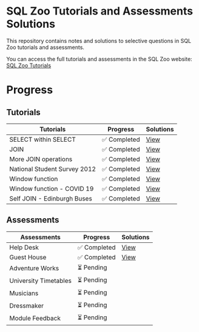 # SQL Zoo Tutorials and Assessments Solutions
This repository contains notes and solutions to selective questions in SQL Zoo tutorials and assessments. 

You can access the full tutorials and assessments in the SQL Zoo website: 
[SQL Zoo Tutorials](https://sqlzoo.net/wiki/SQL_Tutorial)

# Progress
## Tutorials
| Tutorials | Progress | Solutions |
|----------|----------|----------|
| SELECT within SELECT | ✅ Completed | [View](tutorials/select_within_select.sql) |
| JOIN | ✅ Completed | [View](tutorials/join.sql) |
| More JOIN operations | ✅ Completed | [View](tutorials/more_join.sql) |
| National Student Survey 2012 | ✅ Completed | [View](tutorials/NSS.sql)|
| Window function | ✅ Completed | [View](tutorials/window.sql) |
| Window function - COVID 19 | ✅ Completed | [View](tutorials/covid_19.sql) |
| Self JOIN - Edinburgh Buses | ✅ Completed | [View](tutorials/self_join.sql) |

## Assessments
| Assessments | Progress | Solutions |
|----------|----------|----------|
| Help Desk | ✅ Completed | [View](assessments/help_desk.sql) |
| Guest House | ✅ Completed | [View](assessments/guest_house.sql) |
| Adventure Works | ⏳ Pending |
| University Timetables | ⏳ Pending |
| Musicians | ⏳ Pending |
| Dressmaker | ⏳ Pending |
| Module Feedback | ⏳ Pending |
